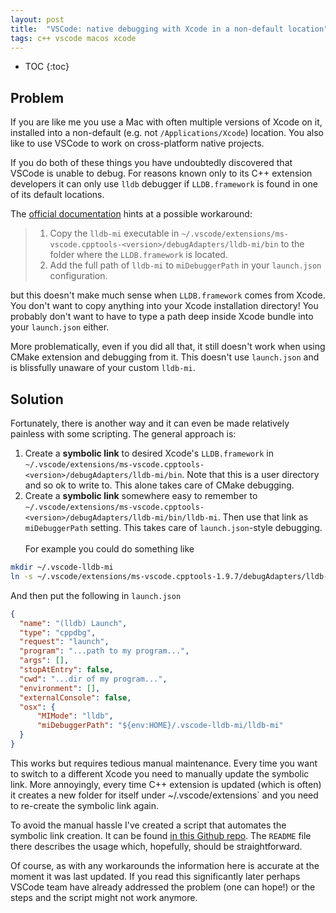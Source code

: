 ```yaml
---
layout: post
title:  "VSCode: native debugging with Xcode in a non-default location"
tags: c++ vscode macos xcode
---
```


* TOC
{:toc}

<!-- References -->
[ms-info]: <https://code.visualstudio.com/docs/cpp/lldb-mi#_using-an-lldbframework-not-installed-via-xcode>
[script]: <https://github.com/gershnik/set-vscode-xcode>
<!-- End References -->

## Problem

If you are like me you use a Mac with often multiple versions of Xcode on it, installed into a 
non-default (e.g. not `/Applications/Xcode`) location. You also like to use VSCode to work on 
cross-platform native projects. 

If you do both of these things you have undoubtedly discovered that VSCode is unable to debug. 
For reasons known only to its C++ extension developers it can only use `lldb` debugger if `LLDB.framework` is found in one of its default locations. 

The [official documentation][ms-info] hints at a possible workaround:

> 1. Copy the `lldb-mi` executable in `~/.vscode/extensions/ms-vscode.cpptools-<version>/debugAdapters/lldb-mi/bin` to the folder where the `LLDB.framework` is located.
> 2. Add the full path of `lldb-mi` to `miDebuggerPath` in your `launch.json` configuration.

but this doesn't make much sense when `LLDB.framework` comes from Xcode. You don't want to copy anything into your Xcode installation directory! You probably don't want to have to type a path deep inside Xcode bundle into your `launch.json` either.

More problematically, even if you did all that, it still doesn't work when using CMake extension
and debugging from it. This doesn't use `launch.json` and is blissfully unaware of your custom `lldb-mi`.


## Solution

Fortunately, there is another way and it can even be made relatively painless with some scripting.
The general approach is:

1. Create a **symbolic link** to desired Xcode's `LLDB.framework` in `~/.vscode/extensions/ms-vscode.cpptools-<version>/debugAdapters/lldb-mi/bin`. Note that this is a user directory and so ok to write to. This alone takes care of CMake debugging.
2. Create a **symbolic link** somewhere easy to remember to `~/.vscode/extensions/ms-vscode.cpptools-<version>/debugAdapters/lldb-mi/bin/lldb-mi`. Then use that link as `miDebuggerPath` setting. This takes care of `launch.json`-style debugging.
  \
  \
  For example you could do something like 
  ```bash
mkdir ~/.vscode-lldb-mi
ln -s ~/.vscode/extensions/ms-vscode.cpptools-1.9.7/debugAdapters/lldb-mi/bin/lldb-mi ~/.vscode-lldb-mi/lldb-mi
  ```
  And then put the following in `launch.json` 
  ```json
{
    "name": "(lldb) Launch",
    "type": "cppdbg",
    "request": "launch",
    "program": "...path to my program...",
    "args": [],
    "stopAtEntry": false,
    "cwd": "...dir of my program...",
    "environment": [],
    "externalConsole": false,
    "osx": {
        "MIMode": "lldb",
        "miDebuggerPath": "${env:HOME}/.vscode-lldb-mi/lldb-mi"
    }
}
  ```

This works but requires tedious manual maintenance. Every time you want to switch to a different Xcode you need to manually update the symbolic link. More annoyingly, every time C++ extension 
is updated (which is often) it creates a new folder for itself under ~/.vscode/extensions` and you need to re-create the symbolic link again. 

To avoid the manual hassle I've created a script that automates the symbolic link creation. It can be found [in this Github repo][script]. The `README` file there describes the usage which, hopefully, should be straightforward.

Of course, as with any workarounds the information here is accurate at the moment it was last updated. If you read this significantly later perhaps VSCode team have already addressed the problem (one can hope!) or the steps and the script might not work anymore.





